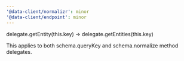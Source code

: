 ```yaml
---
'@data-client/normalizr': minor
'@data-client/endpoint': minor
---
```


delegate.getEntity(this.key) -> delegate.getEntities(this.key)

This applies to both schema.queryKey and schema.normalize method delegates.